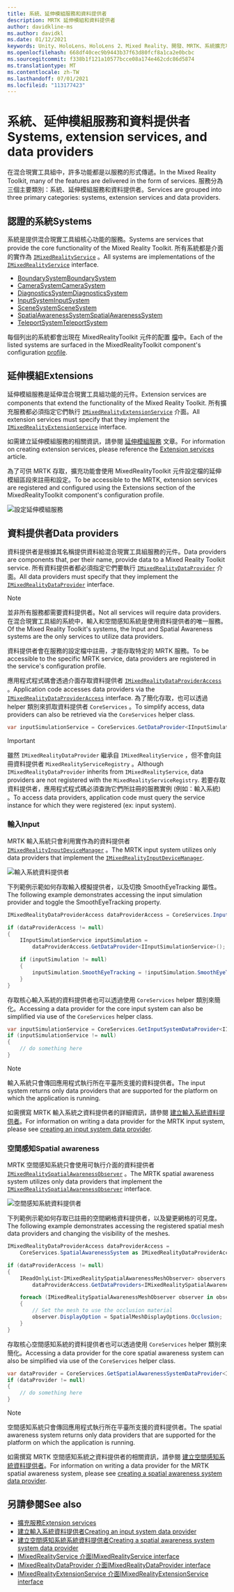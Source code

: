 ```yaml
---
title: 系統、延伸模組服務和資料提供者
description: MRTK 延伸模組和資料提供者
author: davidkline-ms
ms.author: davidkl
ms.date: 01/12/2021
keywords: Unity、HoloLens、HoloLens 2、Mixed Reality、開發、MRTK、系統擴充功能、
ms.openlocfilehash: 668df40cec9b9443b37f63d80fcf8a1ca2e0bcbc
ms.sourcegitcommit: f338b1f121a10577bcce08a174e462cdc86d5874
ms.translationtype: MT
ms.contentlocale: zh-TW
ms.lasthandoff: 07/01/2021
ms.locfileid: "113177423"
---
```

# <a name="systems-extension-services-and-data-providers"></a><span data-ttu-id="56844-104">系統、延伸模組服務和資料提供者</span><span class="sxs-lookup"><span data-stu-id="56844-104">Systems, extension services, and data providers</span></span>

<span data-ttu-id="56844-105">在混合現實工具組中，許多功能都是以服務的形式傳遞。</span><span class="sxs-lookup"><span data-stu-id="56844-105">In the Mixed Reality Toolkit, many of the features are delivered in the form of services.</span></span> <span data-ttu-id="56844-106">服務分為三個主要類別：系統、延伸模組服務和資料提供者。</span><span class="sxs-lookup"><span data-stu-id="56844-106">Services are grouped into three primary categories: systems, extension services and data providers.</span></span>

## <a name="systems"></a><span data-ttu-id="56844-107">認證的系統</span><span class="sxs-lookup"><span data-stu-id="56844-107">Systems</span></span>

<span data-ttu-id="56844-108">系統是提供混合現實工具組核心功能的服務。</span><span class="sxs-lookup"><span data-stu-id="56844-108">Systems are services that provide the core functionality of the Mixed Reality Toolkit.</span></span> <span data-ttu-id="56844-109">所有系統都是介面的實作為 [`IMixedRealityService`](xref:Microsoft.MixedReality.Toolkit.IMixedRealityService) 。</span><span class="sxs-lookup"><span data-stu-id="56844-109">All systems are implementations of the [`IMixedRealityService`](xref:Microsoft.MixedReality.Toolkit.IMixedRealityService) interface.</span></span>

- [<span data-ttu-id="56844-110">BoundarySystem</span><span class="sxs-lookup"><span data-stu-id="56844-110">BoundarySystem</span></span>](../features/boundary/boundary-system-getting-started.md)
- [<span data-ttu-id="56844-111">CameraSystem</span><span class="sxs-lookup"><span data-stu-id="56844-111">CameraSystem</span></span>](../features/camera-system/camera-system-overview.md)
- [<span data-ttu-id="56844-112">DiagnosticsSystem</span><span class="sxs-lookup"><span data-stu-id="56844-112">DiagnosticsSystem</span></span>](../features/diagnostics/diagnostics-system-getting-started.md)
- [<span data-ttu-id="56844-113">InputSystem</span><span class="sxs-lookup"><span data-stu-id="56844-113">InputSystem</span></span>](../features/input/overview.md)
- [<span data-ttu-id="56844-114">SceneSystem</span><span class="sxs-lookup"><span data-stu-id="56844-114">SceneSystem</span></span>](../features/scene-system/scene-system-getting-started.md)
- [<span data-ttu-id="56844-115">SpatialAwarenessSystem</span><span class="sxs-lookup"><span data-stu-id="56844-115">SpatialAwarenessSystem</span></span>](../features/spatial-awareness/spatial-awareness-getting-started.md)
- [<span data-ttu-id="56844-116">TeleportSystem</span><span class="sxs-lookup"><span data-stu-id="56844-116">TeleportSystem</span></span>](../features/teleport-system/teleport-system.md)

<span data-ttu-id="56844-117">每個列出的系統都會出現在 MixedRealityToolkit 元件的配置 [檔](../features/profiles/profiles.md)中。</span><span class="sxs-lookup"><span data-stu-id="56844-117">Each of the listed systems are surfaced in the MixedRealityToolkit component's configuration [profile](../features/profiles/profiles.md).</span></span>

## <a name="extensions"></a><span data-ttu-id="56844-118">延伸模組</span><span class="sxs-lookup"><span data-stu-id="56844-118">Extensions</span></span>

<span data-ttu-id="56844-119">延伸模組服務是延伸混合現實工具組功能的元件。</span><span class="sxs-lookup"><span data-stu-id="56844-119">Extension services are components that extend the functionality of the Mixed Reality Toolkit.</span></span> <span data-ttu-id="56844-120">所有擴充服務都必須指定它們執行 [`IMixedRealityExtensionService`](xref:Microsoft.MixedReality.Toolkit.IMixedRealityExtensionService) 介面。</span><span class="sxs-lookup"><span data-stu-id="56844-120">All extension services must specify that they implement the [`IMixedRealityExtensionService`](xref:Microsoft.MixedReality.Toolkit.IMixedRealityExtensionService) interface.</span></span>

<span data-ttu-id="56844-121">如需建立延伸模組服務的相關資訊，請參閱 [延伸模組服務](../features/extensions/extension-services.md) 文章。</span><span class="sxs-lookup"><span data-stu-id="56844-121">For information on creating extension services, please reference the [Extension services](../features/extensions/extension-services.md) article.</span></span>

<span data-ttu-id="56844-122">為了可供 MRTK 存取，擴充功能會使用 MixedRealityToolkit 元件設定檔的延伸模組區段來註冊和設定。</span><span class="sxs-lookup"><span data-stu-id="56844-122">To be accessible to the MRTK, extension services are registered and configured using the Extensions section of the MixedRealityToolkit component's configuration profile.</span></span>

![設定延伸模組服務](../features/images/profiles/ConfiguredExtensionService.png)

## <a name="data-providers"></a><span data-ttu-id="56844-124">資料提供者</span><span class="sxs-lookup"><span data-stu-id="56844-124">Data providers</span></span>

<span data-ttu-id="56844-125">資料提供者是根據其名稱提供資料給混合現實工具組服務的元件。</span><span class="sxs-lookup"><span data-stu-id="56844-125">Data providers are components that, per their name, provide data to a Mixed Reality Toolkit service.</span></span> <span data-ttu-id="56844-126">所有資料提供者都必須指定它們要執行 [`IMixedRealityDataProvider`](xref:Microsoft.MixedReality.Toolkit.IMixedRealityDataProvider) 介面。</span><span class="sxs-lookup"><span data-stu-id="56844-126">All data providers must specify that they implement the [`IMixedRealityDataProvider`](xref:Microsoft.MixedReality.Toolkit.IMixedRealityDataProvider) interface.</span></span>

> [!NOTE]
> <span data-ttu-id="56844-127">並非所有服務都需要資料提供者。</span><span class="sxs-lookup"><span data-stu-id="56844-127">Not all services will require data providers.</span></span> <span data-ttu-id="56844-128">在混合現實工具組的系統中，輸入和空間感知系統是使用資料提供者的唯一服務。</span><span class="sxs-lookup"><span data-stu-id="56844-128">Of the Mixed Reality Toolkit's systems, the Input and Spatial Awareness systems are the only services to utilize data providers.</span></span>

<span data-ttu-id="56844-129">資料提供者會在服務的設定檔中註冊，才能存取特定的 MRTK 服務。</span><span class="sxs-lookup"><span data-stu-id="56844-129">To be accessible to the specific MRTK service, data providers are registered in the service's configuration profile.</span></span>

<span data-ttu-id="56844-130">應用程式程式碼會透過介面存取資料提供者 [`IMixedRealityDataProviderAccess`](xref:Microsoft.MixedReality.Toolkit.IMixedRealityDataProviderAccess) 。</span><span class="sxs-lookup"><span data-stu-id="56844-130">Application code accesses data providers via the [`IMixedRealityDataProviderAccess`](xref:Microsoft.MixedReality.Toolkit.IMixedRealityDataProviderAccess) interface.</span></span> <span data-ttu-id="56844-131">為了簡化存取，也可以透過 helper 類別來抓取資料提供者 `CoreServices` 。</span><span class="sxs-lookup"><span data-stu-id="56844-131">To simplify access, data providers can also be retrieved via the `CoreServices` helper class.</span></span>

```c#
var inputSimulationService = CoreServices.GetDataProvider<IInputSimulationService>(CoreServices.InputSystem);
```

> [!IMPORTANT]
> <span data-ttu-id="56844-132">雖然 `IMixedRealityDataProvider` 繼承自 `IMixedRealityService` ，但不會向註冊資料提供者 `MixedRealityServiceRegistry` 。</span><span class="sxs-lookup"><span data-stu-id="56844-132">Although `IMixedRealityDataProvider` inherits from `IMixedRealityService`, data providers are not registered with the `MixedRealityServiceRegistry`.</span></span> <span data-ttu-id="56844-133">若要存取資料提供者，應用程式程式碼必須查詢它們所註冊的服務實例 (例如：輸入系統) 。</span><span class="sxs-lookup"><span data-stu-id="56844-133">To access data providers, application code must query the service instance for which they were registered (ex: input system).</span></span>

### <a name="input"></a><span data-ttu-id="56844-134">輸入</span><span class="sxs-lookup"><span data-stu-id="56844-134">Input</span></span>

<span data-ttu-id="56844-135">MRTK 輸入系統只會利用實作為的資料提供者 [`IMixedRealityInputDeviceManager`](xref:Microsoft.MixedReality.Toolkit.Input.IMixedRealityInputDeviceManager) 。</span><span class="sxs-lookup"><span data-stu-id="56844-135">The MRTK input system utilizes only data providers that implement the [`IMixedRealityInputDeviceManager`](xref:Microsoft.MixedReality.Toolkit.Input.IMixedRealityInputDeviceManager).</span></span>

![輸入系統資料提供者](../features/images/input/RegisteredServiceProviders.PNG)

<span data-ttu-id="56844-137">下列範例示範如何存取輸入模擬提供者，以及切換 SmoothEyeTracking 屬性。</span><span class="sxs-lookup"><span data-stu-id="56844-137">The following example demonstrates accessing the input simulation provider and toggle the SmoothEyeTracking property.</span></span>

```c#
IMixedRealityDataProviderAccess dataProviderAccess = CoreServices.InputSystem as IMixedRealityDataProviderAccess;

if (dataProviderAccess != null)
{
    IInputSimulationService inputSimulation =
        dataProviderAccess.GetDataProvider<IInputSimulationService>();

    if (inputSimulation != null)
    {
        inputSimulation.SmoothEyeTracking = !inputSimulation.SmoothEyeTracking;
    }
}
```

<span data-ttu-id="56844-138">存取核心輸入系統的資料提供者也可以透過使用 `CoreServices` helper 類別來簡化。</span><span class="sxs-lookup"><span data-stu-id="56844-138">Accessing a data provider for the core input system can also be simplified via use of the `CoreServices` helper class.</span></span>

```c#
var inputSimulationService = CoreServices.GetInputSystemDataProvider<IInputSimulationService>();
if (inputSimulationService != null)
{
    // do something here
}
```

> [!NOTE]
> <span data-ttu-id="56844-139">輸入系統只會傳回應用程式執行所在平臺所支援的資料提供者。</span><span class="sxs-lookup"><span data-stu-id="56844-139">The input system returns only data providers that are supported for the platform on which the application is running.</span></span>

<span data-ttu-id="56844-140">如需撰寫 MRTK 輸入系統之資料提供者的詳細資訊，請參閱 [建立輸入系統資料提供者](../features/input/create-data-provider.md)。</span><span class="sxs-lookup"><span data-stu-id="56844-140">For information on writing a data provider for the MRTK input system, please see [creating an input system data provider](../features/input/create-data-provider.md).</span></span>

### <a name="spatial-awareness"></a><span data-ttu-id="56844-141">空間感知</span><span class="sxs-lookup"><span data-stu-id="56844-141">Spatial awareness</span></span>

<span data-ttu-id="56844-142">MRTK 空間感知系統只會使用可執行介面的資料提供者 [`IMixedRealitySpatialAwarenessObserver`](xref:Microsoft.MixedReality.Toolkit.SpatialAwareness.IMixedRealitySpatialAwarenessObserver) 。</span><span class="sxs-lookup"><span data-stu-id="56844-142">The MRTK spatial awareness system utilizes only data providers that implement the [`IMixedRealitySpatialAwarenessObserver`](xref:Microsoft.MixedReality.Toolkit.SpatialAwareness.IMixedRealitySpatialAwarenessObserver) interface.</span></span>

![空間感知系統資料提供者](../features/images/spatial-awareness/SpatialAwarenessProfile.png)

<span data-ttu-id="56844-144">下列範例示範如何存取已註冊的空間網格資料提供者，以及變更網格的可見度。</span><span class="sxs-lookup"><span data-stu-id="56844-144">The following example demonstrates accessing the registered spatial mesh data providers and changing the visibility of the meshes.</span></span>

```c#
IMixedRealityDataProviderAccess dataProviderAccess =
    CoreServices.SpatialAwarenessSystem as IMixedRealityDataProviderAccess;

if (dataProviderAccess != null)
{
    IReadOnlyList<IMixedRealitySpatialAwarenessMeshObserver> observers =
        dataProviderAccess.GetDataProviders<IMixedRealitySpatialAwarenessMeshObserver>();

    foreach (IMixedRealitySpatialAwarenessMeshObserver observer in observers)
    {
        // Set the mesh to use the occlusion material
        observer.DisplayOption = SpatialMeshDisplayOptions.Occlusion;
    }
}
```

<span data-ttu-id="56844-145">存取核心空間感知系統的資料提供者也可以透過使用 `CoreServices` helper 類別來簡化。</span><span class="sxs-lookup"><span data-stu-id="56844-145">Accessing a data provider for the core spatial awareness system can also be simplified via use of the `CoreServices` helper class.</span></span>

```c#
var dataProvider = CoreServices.GetSpatialAwarenessSystemDataProvider<IMixedRealitySpatialAwarenessMeshObserver>();
if (dataProvider != null)
{
    // do something here
}
```

> [!NOTE]
> <span data-ttu-id="56844-146">空間感知系統只會傳回應用程式執行所在平臺所支援的資料提供者。</span><span class="sxs-lookup"><span data-stu-id="56844-146">The spatial awareness system returns only data providers that are supported for the platform on which the application is running.</span></span>

<span data-ttu-id="56844-147">如需撰寫 MRTK 空間感知系統之資料提供者的相關資訊，請參閱 [建立空間感知系統資料提供者](../features/spatial-awareness/create-data-provider.md)。</span><span class="sxs-lookup"><span data-stu-id="56844-147">For information on writing a data provider for the MRTK spatial awareness system, please see [creating a spatial awareness system data provider](../features/spatial-awareness/create-data-provider.md).</span></span>

## <a name="see-also"></a><span data-ttu-id="56844-148">另請參閱</span><span class="sxs-lookup"><span data-stu-id="56844-148">See also</span></span>

- [<span data-ttu-id="56844-149">擴充服務</span><span class="sxs-lookup"><span data-stu-id="56844-149">Extension services</span></span>](../features/extensions/extension-services.md)
- [<span data-ttu-id="56844-150">建立輸入系統資料提供者</span><span class="sxs-lookup"><span data-stu-id="56844-150">Creating an input system data provider</span></span>](../features/input/create-data-provider.md)
- [<span data-ttu-id="56844-151">建立空間感知系統系統資料提供者</span><span class="sxs-lookup"><span data-stu-id="56844-151">Creating a spatial awareness system system data provider</span></span>](../features/spatial-awareness/create-data-provider.md)
- [<span data-ttu-id="56844-152">IMixedRealityService 介面</span><span class="sxs-lookup"><span data-stu-id="56844-152">IMixedRealityService interface</span></span>](xref:Microsoft.MixedReality.Toolkit.IMixedRealityService)
- [<span data-ttu-id="56844-153">IMixedRealityDataProvider 介面</span><span class="sxs-lookup"><span data-stu-id="56844-153">IMixedRealityDataProvider interface</span></span>](xref:Microsoft.MixedReality.Toolkit.IMixedRealityDataProvider)
- [<span data-ttu-id="56844-154">IMixedRealityExtensionService 介面</span><span class="sxs-lookup"><span data-stu-id="56844-154">IMixedRealityExtensionService interface</span></span>](xref:Microsoft.MixedReality.Toolkit.IMixedRealityExtensionService)
